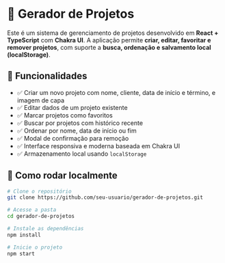 # 📁 Gerador de Projetos

Este é um sistema de gerenciamento de projetos desenvolvido em **React + TypeScript** com **Chakra UI**. A aplicação permite **criar, editar, favoritar e remover projetos**, com suporte a **busca, ordenação e salvamento local (localStorage)**.

## 🚀 Funcionalidades

- ✅ Criar um novo projeto com nome, cliente, data de início e término, e imagem de capa
- ✅ Editar dados de um projeto existente
- ✅ Marcar projetos como favoritos
- ✅ Buscar por projetos com histórico recente
- ✅ Ordenar por nome, data de início ou fim
- ✅ Modal de confirmação para remoção
- ✅ Interface responsiva e moderna baseada em Chakra UI
- ✅ Armazenamento local usando `localStorage`

## 🧪 Como rodar localmente

```bash
# Clone o repositório
git clone https://github.com/seu-usuario/gerador-de-projetos.git

# Acesse a pasta
cd gerador-de-projetos

# Instale as dependências
npm install

# Inicie o projeto
npm start
